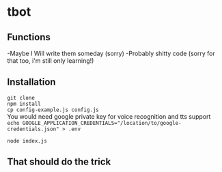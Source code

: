 # tbot

## Functions
-Maybe I Will write them someday (sorry)
-Probably shitty code (sorry for that too, i'm still only learning!)

## Installation
`git clone`  
`npm install`  
`cp config-example.js config.js`  
You would need google private key for voice recognition and tts support  
`echo GOOGLE_APPLICATION_CREDENTIALS="/location/to/google-credentials.json" > .env`  

`node index.js`  

## That should do the trick